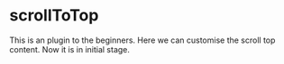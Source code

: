 # scrollToTop
This is an plugin to the beginners. Here we can customise the  scroll top content. Now it is in initial stage.
